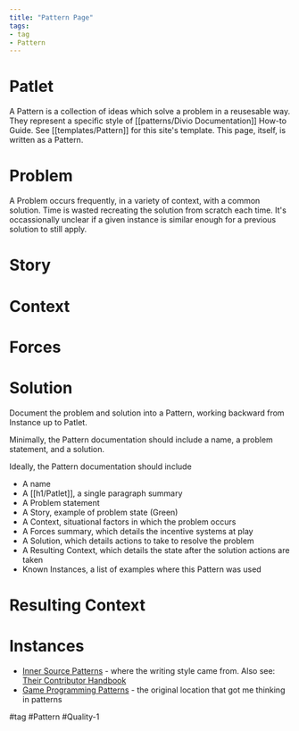```yaml
---
title: "Pattern Page"
tags:
- tag
- Pattern
---
```

# Patlet

A Pattern is a collection of ideas which solve a problem in a reusesable way.  They represent a specific style of [[patterns/Divio Documentation]] How-to Guide. See [[templates/Pattern]] for this site's template.  This page, itself, is written as a Pattern.

# Problem

A Problem occurs frequently, in a variety of context, with a common solution.  Time is wasted recreating the solution from scratch each time.  It's occassionally unclear if a given instance is similar enough for a previous solution to still apply.

# Story

# Context

# Forces

# Solution

Document the problem and solution into a Pattern, working backward from Instance up to Patlet.  

Minimally, the Pattern documentation should include a name, a problem statement, and a solution.

Ideally, the Pattern documentation should include

- A name
- A [[h1/Patlet]], a single paragraph summary
- A Problem statement
- A Story, example of problem state (Green)
- A Context, situational factors in which the problem occurs
- A Forces summary, which details the incentive systems at play
- A Solution, which details actions to take to resolve the problem
- A Resulting Context, which details the state after the solution actions are taken
- Known Instances, a list of examples where this Pattern was used

# Resulting Context

# Instances

- [Inner Source Patterns](https://patterns.innersourcecommons.org/) - where the writing style came from.  Also see: [Their Contributor Handbook](https://github.com/InnerSourceCommons/InnerSourcePatterns/blob/main/meta/contributor-handbook.md)
- [Game Programming Patterns](https://gameprogrammingpatterns.com/) - the original location that got me thinking in patterns

#tag #Pattern #Quality-1
